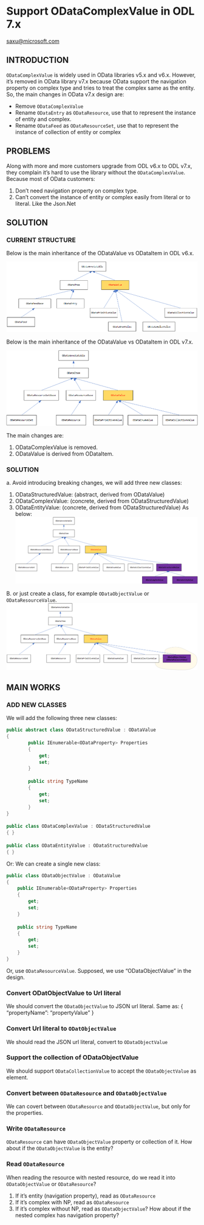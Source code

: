 # Support ODataComplexValue in ODL 7.x
saxu@microsoft.com

##	INTRODUCTION
`ODataComplexValue` is widely used in OData libraries v5.x and v6.x. However, it’s removed in OData library v7.x because OData support the navigation property on complex type and tries to treat the complex same as the entity. 
So, the main changes in OData v7.x design are:

- Remove `ODataComplexValue`
- Rename `ODataEntry` as `ODataResource`, use that to represent the instance of entity and complex.
- Rename `ODataFeed` as `ODataResourceSet`, use that to represent the instance of collection of entity or complex

##	PROBLEMS
Along with more and more customers upgrade from ODL v6.x to ODL v7.x, they complain it’s hard to use the library without the `ODataComplexValue`. Because most of OData customers:
1.	Don’t need navigation property on complex type.
2.	Can’t convert the instance of entity or complex easily from literal or to literal. Like the Json.Net

##	SOLUTION
###	CURRENT STRUCTURE

Below is the main inheritance of the ODataValue vs ODataItem in ODL v6.x.

![Category overview screenshot](../../images/ODLv6xInheritance.png "ODL v6.x ODataValue and ODataItem")

Below is the main inheritance of the ODataValue vs ODataItem in ODL v7.x.

![Category overview screenshot](../../images/ODLv7xInheritance.png "ODL v7.x ODataValue and ODataItem")

The main changes are:
1.	ODataComplexValue is removed.
2.	ODataValue is derived from ODataItem.

###	SOLUTION

a.	Avoid introducing breaking changes, we will add three new classes:
1)	ODataStructuredValue: (abstract, derived from ODataValue)
2)	ODataComplexValue: (concrete, derived from ODataStructuredValue)
3)	ODataEntityValue: (concrete, derived from ODataStructuredValue)
 As below:
![Category overview screenshot](../../images/ODLv7xInheritance3Classes.png "ODL v7.x three new classes")

B. or just create a class, for example `ODataObjectValue` or `ODataResourceValue`.
![Category overview screenshot](../../images/ODLv7xInheritance1Class.png "ODL v7.x 1 new class")

##	MAIN WORKS
###	ADD NEW CLASSES

We will add the following three new classes:
```C#
public abstract class ODataStructuredValue : ODataValue
{
        public IEnumerable<ODataProperty> Properties
        {
            get;
            set;
        }

        public string TypeName
        {
            get;
            set;
        }
}

public class ODataComplexValue : ODataStructuredValue
{ }

public class ODataEntityValue : ODataStructuredValue
{ }
```
Or:
We can create a single new class:
```C#
public class ODataObjectValue : ODataValue
{
    public IEnumerable<ODataProperty> Properties
    {
        get;
        set;
    }

    public string TypeName
    {
        get;
        set;
    }
}
```
Or, use `ODataResourceValue`. Supposed, we use “ODataObjectValue” in the design.


###	Convert ODatObjectValue to Url literal 
We should convert the `ODataObjectValue` to JSON url literal. Same as:
{
   “propertyName”: “propertyValue”
}

###	Convert Url literal to `ODatObjectValue`
We should read the JSON url literal, convert to `ODataObjectValue`

###	Support the collection of ODataObjectValue
We should support `ODataCollectionValue` to accept the `ODataObjectValue` as element.

###	Convert between `ODataResource` and `ODataObjectValue`

We can covert between `ODataResource` and `ODataObjectValue`, but only for the properties.

###	Write `ODataResource`

`ODataResource` can have `ODataObjectValue` property or collection of it.
How about if the `ODataObjectValue` is the entity?

###	Read `ODataResource`

When reading the resource with nested resource, do we read it into `ODataObjectValue` or `ODataResource`?
1.	If it’s entity (navigation property), read as `ODataResource`
2.	If it’s complex with NP, read as `ODataResource`
3.	If it’s complex without NP, read as `ODataObjectValue`? How about if the nested complex has navigation property?
